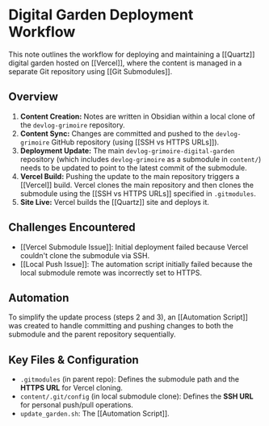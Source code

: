 # Digital Garden Deployment Workflow

This note outlines the workflow for deploying and maintaining a [[Quartz]] digital garden hosted on [[Vercel]], where the content is managed in a separate Git repository using [[Git Submodules]].

## Overview

1.  **Content Creation:** Notes are written in Obsidian within a local clone of the `devlog-grimoire` repository.
2.  **Content Sync:** Changes are committed and pushed to the `devlog-grimoire` GitHub repository (using [[SSH vs HTTPS URLs]]).
3.  **Deployment Update:** The main `devlog-grimoire-digital-garden` repository (which includes `devlog-grimoire` as a submodule in `content/`) needs to be updated to point to the latest commit of the submodule.
4.  **Vercel Build:** Pushing the update to the main repository triggers a [[Vercel]] build. Vercel clones the main repository and then clones the submodule using the [[SSH vs HTTPS URLs]] specified in `.gitmodules`.
5.  **Site Live:** Vercel builds the [[Quartz]] site and deploys it.

## Challenges Encountered

*   [[Vercel Submodule Issue]]: Initial deployment failed because Vercel couldn't clone the submodule via SSH.
*   [[Local Push Issue]]: The automation script initially failed because the local submodule remote was incorrectly set to HTTPS.

## Automation

To simplify the update process (steps 2 and 3), an [[Automation Script]] was created to handle committing and pushing changes to both the submodule and the parent repository sequentially.

## Key Files & Configuration

*   `.gitmodules` (in parent repo): Defines the submodule path and the **HTTPS URL** for Vercel cloning.
*   `content/.git/config` (in local submodule clone): Defines the **SSH URL** for personal push/pull operations.
*   `update_garden.sh`: The [[Automation Script]].

